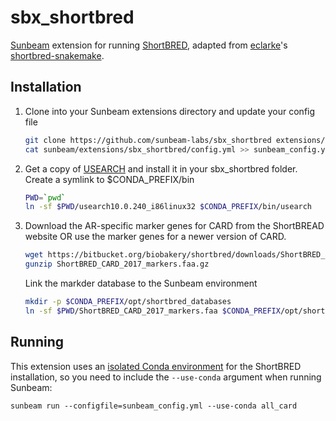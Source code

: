 # sbx_shortbred


[Sunbeam] extension for running [ShortBRED](http://huttenhower.sph.harvard.edu/shortbred), adapted from
[eclarke](https://github.com/eclarke)'s
[shortbred-snakemake](https://github.com/eclarke/shortbred-snakemake).


## Installation

1. Clone into your Sunbeam extensions directory and update your config file

    ```bash
    git clone https://github.com/sunbeam-labs/sbx_shortbred extensions/sbx_shortbred
    cat sunbeam/extensions/sbx_shortbred/config.yml >> sunbeam_config.yml
    ```

2. Get a copy of [USEARCH](https://www.drive5.com/usearch/download.html) and install it in your sbx_shortbred folder. Create a symlink to $CONDA_PREFIX/bin
    
    ```bash
    PWD=`pwd`
    ln -sf $PWD/usearch10.0.240_i86linux32 $CONDA_PREFIX/bin/usearch
    ```

3. Download the AR-specific marker genes for CARD from the ShortBREAD website OR use the marker genes for a newer version of CARD.

    ```bash
    wget https://bitbucket.org/biobakery/shortbred/downloads/ShortBRED_CARD_2017_markers.faa.gz
    gunzip ShortBRED_CARD_2017_markers.faa.gz
    ```
    
    Link the markder database to the Sunbeam environment
    ```bash
    mkdir -p $CONDA_PREFIX/opt/shortbred_databases
    ln -sf $PWD/ShortBRED_CARD_2017_markers.faa $CONDA_PREFIX/opt/shortbred_databases
    ```


## Running

This extension uses an [isolated Conda environment] for the ShortBRED
installation, so you need to include the `--use-conda` argument when running
Sunbeam:

    sunbeam run --configfile=sunbeam_config.yml --use-conda all_card

[Sunbeam]: https://github.com/sunbeam-labs/sunbeam
[ShortBRED]: http://huttenhower.sph.harvard.edu/shortbred
[isolated Conda environment]: http://snakemake.readthedocs.io/en/stable/snakefiles/deployment.html#integrated-package-management


